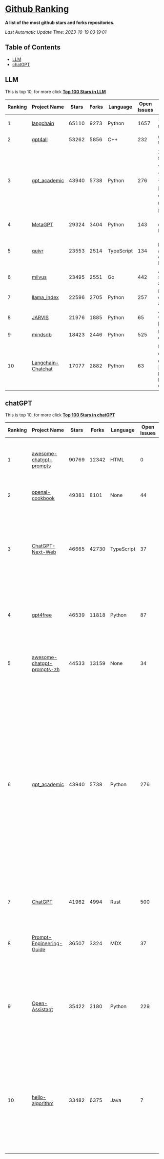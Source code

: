 [Github Ranking](./README.md)
==========

**A list of the most github stars and forks repositories.**

*Last Automatic Update Time: 2023-10-19 03:19:01*

## Table of Contents
 * [LLM](#LLM)
 * [chatGPT](#chatGPT)

## LLM

This is top 10, for more click **[Top 100 Stars in LLM](Top100/LLM.md)**

| Ranking | Project Name | Stars | Forks | Language | Open Issues | Description | Last Commit |
| ------- | ------------ | ----- | ----- | -------- | ----------- | ----------- | ----------- |
| 1 | [langchain](https://github.com/langchain-ai/langchain) | 65110 | 9273 | Python | 1657 | ⚡ Building applications with LLMs through composability ⚡ | 2023-10-19T02:15:36Z |
| 2 | [gpt4all](https://github.com/nomic-ai/gpt4all) | 53262 | 5856 | C++ | 232 | gpt4all: open-source LLM chatbots that you can run anywhere | 2023-10-19T00:37:42Z |
| 3 | [gpt_academic](https://github.com/binary-husky/gpt_academic) | 43940 | 5738 | Python | 276 | 为ChatGPT/GLM提供实用化交互界面，特别优化论文阅读/润色/写作体验，模块化设计，支持自定义快捷按钮&函数插件，支持Python和C++等项目剖析&自译解功能，PDF/LaTex论文翻译&总结功能，支持并行问询多种LLM模型，支持chatglm2等本地模型。兼容文心一言, moss, llama2, rwkv, claude2, 通义千问, 书生, 讯飞星火等。 | 2023-10-18T10:28:20Z |
| 4 | [MetaGPT](https://github.com/geekan/MetaGPT) | 29324 | 3404 | Python | 143 | 🌟 The Multi-Agent Framework: Given one line Requirement, return PRD, Design, Tasks, Repo | 2023-10-19T01:42:11Z |
| 5 | [quivr](https://github.com/StanGirard/quivr) | 23553 | 2514 | TypeScript | 134 | 🧠 Your Second Brain supercharged by Generative AI 🧠 Dump all your files and chat with your personal assistant on your files & more using GPT 3.5/4, Private, Anthropic, VertexAI, LLMs... | 2023-10-19T00:56:32Z |
| 6 | [milvus](https://github.com/milvus-io/milvus) | 23495 | 2551 | Go | 442 | A cloud-native vector database, storage for next generation AI applications | 2023-10-19T03:17:53Z |
| 7 | [llama_index](https://github.com/run-llama/llama_index) | 22596 | 2705 | Python | 257 | LlamaIndex (formerly GPT Index) is a data framework for your LLM applications | 2023-10-19T03:01:56Z |
| 8 | [JARVIS](https://github.com/microsoft/JARVIS) | 21976 | 1885 | Python | 65 | JARVIS, a system to connect LLMs with ML community. Paper: https://arxiv.org/pdf/2303.17580.pdf | 2023-09-10T05:50:43Z |
| 9 | [mindsdb](https://github.com/mindsdb/mindsdb) | 18423 | 2446 | Python | 525 | MindsDB connects AI models to datasources. | 2023-10-18T23:33:11Z |
| 10 | [Langchain-Chatchat](https://github.com/chatchat-space/Langchain-Chatchat) | 17077 | 2882 | Python | 63 | Langchain-Chatchat（原Langchain-ChatGLM）基于 Langchain 与 ChatGLM 等语言模型的本地知识库问答 \| Langchain-Chatchat (formerly langchain-ChatGLM), local knowledge based LLM (like ChatGLM) QA app with langchain  | 2023-10-18T16:43:26Z |


## chatGPT

This is top 10, for more click **[Top 100 Stars in chatGPT](Top100/chatGPT.md)**

| Ranking | Project Name | Stars | Forks | Language | Open Issues | Description | Last Commit |
| ------- | ------------ | ----- | ----- | -------- | ----------- | ----------- | ----------- |
| 1 | [awesome-chatgpt-prompts](https://github.com/f/awesome-chatgpt-prompts) | 90769 | 12342 | HTML | 0 | This repo includes ChatGPT prompt curation to use ChatGPT better. | 2023-10-17T01:47:04Z |
| 2 | [openai-cookbook](https://github.com/openai/openai-cookbook) | 49381 | 8101 | None | 44 | Examples and guides for using the OpenAI API | 2023-10-19T01:21:23Z |
| 3 | [ChatGPT-Next-Web](https://github.com/Yidadaa/ChatGPT-Next-Web) | 46665 | 42730 | TypeScript | 37 | A well-designed cross-platform ChatGPT UI (Web / PWA / Linux / Win / MacOS). 一键拥有你自己的跨平台 ChatGPT 应用。 | 2023-10-18T23:52:01Z |
| 4 | [gpt4free](https://github.com/xtekky/gpt4free) | 46539 | 11818 | Python | 87 | The official gpt4free repository \| various collection of powerful language models | 2023-10-19T02:30:16Z |
| 5 | [awesome-chatgpt-prompts-zh](https://github.com/PlexPt/awesome-chatgpt-prompts-zh) | 44533 | 13159 | None | 34 | ChatGPT 中文调教指南。各种场景使用指南。学习怎么让它听你的话。 | 2023-10-11T02:57:34Z |
| 6 | [gpt_academic](https://github.com/binary-husky/gpt_academic) | 43940 | 5738 | Python | 276 | 为ChatGPT/GLM提供实用化交互界面，特别优化论文阅读/润色/写作体验，模块化设计，支持自定义快捷按钮&函数插件，支持Python和C++等项目剖析&自译解功能，PDF/LaTex论文翻译&总结功能，支持并行问询多种LLM模型，支持chatglm2等本地模型。兼容文心一言, moss, llama2, rwkv, claude2, 通义千问, 书生, 讯飞星火等。 | 2023-10-18T10:28:20Z |
| 7 | [ChatGPT](https://github.com/lencx/ChatGPT) | 41962 | 4994 | Rust | 500 | 🔮 ChatGPT Desktop Application (Mac, Windows and Linux) | 2023-10-17T07:21:05Z |
| 8 | [Prompt-Engineering-Guide](https://github.com/dair-ai/Prompt-Engineering-Guide) | 36507 | 3324 | MDX | 37 | 🐙 Guides, papers, lecture, notebooks and resources for prompt engineering | 2023-10-16T15:57:28Z |
| 9 | [Open-Assistant](https://github.com/LAION-AI/Open-Assistant) | 35422 | 3180 | Python | 229 | OpenAssistant is a chat-based assistant that understands tasks, can interact with third-party systems, and retrieve information dynamically to do so. | 2023-10-16T18:41:01Z |
| 10 | [hello-algorithm](https://github.com/geekxh/hello-algorithm) | 33482 | 6375 | Java | 7 | 🌍 针对小白的算法训练 \| 包括四部分：①.大厂面经 ②.力扣图解  ③.千本开源电子书 ④.百张技术思维导图（项目花了上百小时，希望可以点 star 支持，🌹感谢~）推荐免费ChatGPT使用网站 | 2023-06-13T04:13:17Z |

